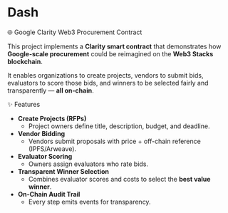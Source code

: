 # Dash
🌐 Google Clarity Web3 Procurement Contract

This project implements a **Clarity smart contract** that demonstrates how **Google-scale procurement** could be reimagined on the **Web3 Stacks blockchain**.  

It enables organizations to create projects, vendors to submit bids, evaluators to score those bids, and winners to be selected fairly and transparently — **all on-chain**.  

 ✨ Features

- **Create Projects (RFPs)**
  - Project owners define title, description, budget, and deadline.
- **Vendor Bidding**
  - Vendors submit proposals with price + off-chain reference (IPFS/Arweave).
- **Evaluator Scoring**
  - Owners assign evaluators who rate bids.
- **Transparent Winner Selection**
  - Combines evaluator scores and costs to select the **best value winner**.
- **On-Chain Audit Trail**
  - Every step emits events for transparency.


